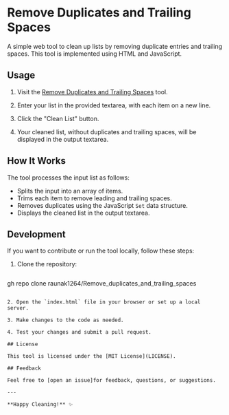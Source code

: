 # Remove Duplicates and Trailing Spaces

A simple web tool to clean up lists by removing duplicate entries and trailing spaces. This tool is implemented using HTML and JavaScript.

## Usage

1. Visit the [Remove Duplicates and Trailing Spaces](#) tool.

2. Enter your list in the provided textarea, with each item on a new line.

3. Click the "Clean List" button.

4. Your cleaned list, without duplicates and trailing spaces, will be displayed in the output textarea.


## How It Works

The tool processes the input list as follows:

- Splits the input into an array of items.
- Trims each item to remove leading and trailing spaces.
- Removes duplicates using the JavaScript `Set` data structure.
- Displays the cleaned list in the output textarea.

## Development

If you want to contribute or run the tool locally, follow these steps:

1. Clone the repository:

   ```bash
gh repo clone raunak1264/Remove_duplicates_and_trailing_spaces
```

2. Open the `index.html` file in your browser or set up a local server.

3. Make changes to the code as needed.

4. Test your changes and submit a pull request.

## License

This tool is licensed under the [MIT License](LICENSE).

## Feedback

Feel free to [open an issue]for feedback, questions, or suggestions.

---

**Happy Cleaning!** ✨
```
